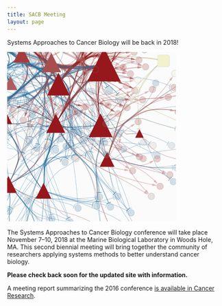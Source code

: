 ```yaml
---
title: SACB Meeting
layout: page
---
```


Systems Approaches to Cancer Biology will be back in 2018!

![Network diagram](/public/img/network_diag.png)

The Systems Approaches to Cancer Biology conference will take place November 7–10, 2018 at the Marine Biological Laboratory in Woods Hole, MA. This second biennial meeting will bring together the community of researchers applying systems methods to better understand cancer biology.

**Please check back soon for the updated site with information.**

A meeting report summarizing the 2016 conference [is available in Cancer Research](http://cancerres.aacrjournals.org/content/76/23/6774).
